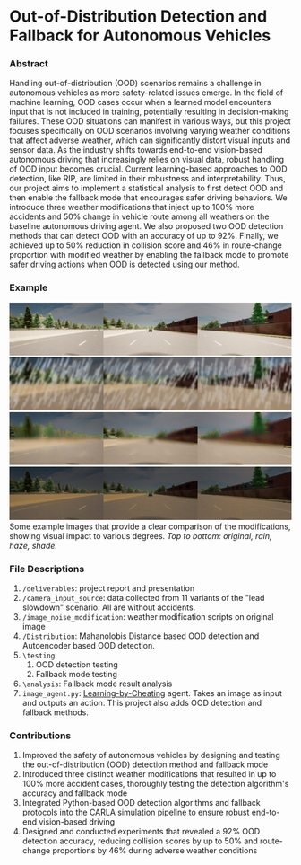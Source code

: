 # Out-of-Distribution Detection and Fallback for Autonomous Vehicles
### Abstract
Handling out-of-distribution (OOD) scenarios remains a challenge in autonomous vehicles as more safety-related issues emerge. In the field of machine learning, OOD cases occur when a learned model encounters input that is not included in training, potentially resulting in decision-making failures. These OOD situations can manifest in various ways, but this project focuses specifically on OOD scenarios involving varying weather conditions that affect adverse weather, which can significantly distort visual inputs and sensor data. As the industry shifts towards end-to-end vision-based autonomous driving that increasingly relies on visual data, robust handling of OOD input becomes crucial. Current learning-based approaches to OOD detection, like RIP, are limited in their robustness and interpretability. Thus, our project aims to implement a statistical analysis to first detect OOD and then enable the fallback mode that encourages safer driving behaviors. We introduce three weather modifications that inject up to 100% more accidents and 50% change in vehicle route among all weathers on the baseline autonomous driving agent. We also proposed two OOD detection methods that can detect OOD with an accuracy of up to 92%. Finally, we achieved up to 50% reduction in collision score and 46% in route-change proportion with modified weather by enabling the fallback mode to promote safer driving actions when OOD is detected using our method.

### Example
![orig](demo_images/orig.png)
![orig](demo_images/rainy_250.png)
![orig](demo_images/hazy_150.png)
![orig](demo_images/shady_0.5.png)  
Some example images that provide a clear comparison of the modifications, showing visual impact to various degrees. *Top to bottom: original, rain, haze, shade.*

### File Descriptions
1. `/deliverables`: project report and presentation
2. `/camera_input_source`: data collected from 11 variants of the "lead slowdown" scenario. All are without accidents. 
3. `/image_noise_modification`: weather modification scripts on original image
4. `/Distribution`: Mahanolobis Distance based OOD detection and Autoencoder based OOD detection.
5. `\testing`:
    1. OOD detection testing
    2. Fallback mode testing
6. `\analysis`: Fallback mode result analysis
7. `image_agent.py`: [Learning-by-Cheating](https://github.com/dotchen/LearningByCheating) agent. Takes an image as input and outputs an action. This project also adds OOD detection and fallback methods. 

### Contributions
1. Improved the safety of autonomous vehicles by designing and testing the out-of-distribution (OOD) detection method and fallback mode
2. Introduced three distinct weather modifications that resulted in up to 100% more accident cases, thoroughly testing the detection algorithm's accuracy and fallback mode
3. Integrated Python-based OOD detection algorithms and fallback protocols into the CARLA simulation pipeline to ensure robust end-to-end vision-based driving
4. Designed and conducted experiments that revealed a 92% OOD detection accuracy, reducing collision scores by up to 50% and route-change proportions by 46% during adverse weather conditions

